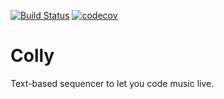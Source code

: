 [![Build Status](https://travis-ci.org/AlesTsurko/colly.svg?branch=master)](https://travis-ci.org/AlesTsurko/colly)
[![codecov](https://codecov.io/gh/TechnionYP5777/project-name/branch/master/graph/badge.svg)](https://codecov.io/gh/AlesTsurko/colly)

Colly
=====

Text-based sequencer to let you code music live.